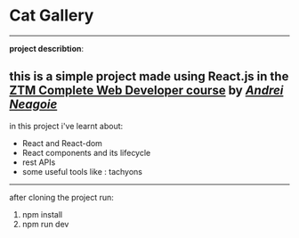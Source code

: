 # Cat Gallery
---
**project describtion**:

this is a simple project made using **React.js** in the [**ZTM Complete Web Developer course**](https://zerotomastery.io/courses/coding-bootcamp/) by [*Andrei Neagoie*](https://zerotomastery.io/about/instructor/andrei-neagoie/)
---
in this project i've learnt about:
- React and React-dom
- React components and its lifecycle
- rest APIs
- some useful tools like : tachyons
---
after cloning the project run:
1. npm install
2. npm run dev
